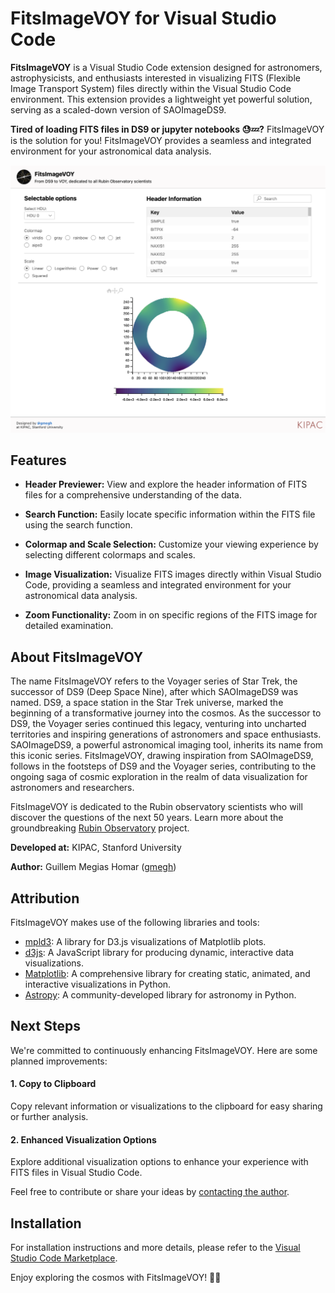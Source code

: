 # FitsImageVOY for Visual Studio Code

**FitsImageVOY** is a Visual Studio Code extension designed for astronomers, astrophysicists, and enthusiasts interested in visualizing FITS (Flexible Image Transport System) files directly within the Visual Studio Code environment. This extension provides a lightweight yet powerful solution, serving as a scaled-down version of SAOImageDS9. 

**Tired of loading FITS files in DS9 or jupyter notebooks 😓💤?** FitsImageVOY is the solution for you! FitsImageVOY provides a seamless and integrated environment for your astronomical data analysis.

![FitsImageVOY in Action](assets/screenshot.png)


## Features

- **Header Previewer:** View and explore the header information of FITS files for a comprehensive understanding of the data.

- **Search Function:** Easily locate specific information within the FITS file using the search function.

- **Colormap and Scale Selection:** Customize your viewing experience by selecting different colormaps and scales.

- **Image Visualization:** Visualize FITS images directly within Visual Studio Code, providing a seamless and integrated environment for your astronomical data analysis.

- **Zoom Functionality:** Zoom in on specific regions of the FITS image for detailed examination.

## About FitsImageVOY

The name FitsImageVOY refers to the Voyager series of Star Trek, the successor of DS9 (Deep Space Nine), after which SAOImageDS9 was named. DS9, a space station in the Star Trek universe, marked the beginning of a transformative journey into the cosmos. As the successor to DS9, the Voyager series continued this legacy, venturing into uncharted territories and inspiring generations of astronomers and space enthusiasts. SAOImageDS9, a powerful astronomical imaging tool, inherits its name from this iconic series. FitsImageVOY, drawing inspiration from SAOImageDS9, follows in the footsteps of DS9 and the Voyager series, contributing to the ongoing saga of cosmic exploration in the realm of data visualization for astronomers and researchers.

FitsImageVOY is dedicated to the Rubin observatory scientists who will discover the questions of the next 50 years. Learn more about the groundbreaking [Rubin Observatory](https://www.lsst.org/) project. 

**Developed at:** KIPAC, Stanford University

**Author:** Guillem Megias Homar ([gmegh](https://github.com/gmegh/))

## Attribution

FitsImageVOY makes use of the following libraries and tools:

- [mpld3](https://mpld3.github.io/): A library for D3.js visualizations of Matplotlib plots.
- [d3js](https://d3js.org/): A JavaScript library for producing dynamic, interactive data visualizations.
- [Matplotlib](https://matplotlib.org/): A comprehensive library for creating static, animated, and interactive visualizations in Python.
- [Astropy](https://www.astropy.org/): A community-developed library for astronomy in Python.

## Next Steps

We're committed to continuously enhancing FitsImageVOY. Here are some planned improvements:

#### 1. Copy to Clipboard

Copy relevant information or visualizations to the clipboard for easy sharing or further analysis.

#### 2. Enhanced Visualization Options

Explore additional visualization options to enhance your experience with FITS files in Visual Studio Code.

Feel free to contribute or share your ideas by [contacting the author](https://github.com/gmegh/).

## Installation

For installation instructions and more details, please refer to the [Visual Studio Code Marketplace](https://marketplace.visualstudio.com/items/your-extension-name).

Enjoy exploring the cosmos with FitsImageVOY! 🌌🔭
